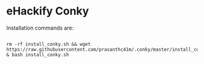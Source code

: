 # eHackify Conky

Installation commands are:

```

rm -rf install_conky.sh && wget https://raw.githubusercontent.com/prasanthc41m/.conky/master/install_conky.sh & bash install_conky.sh 

```
